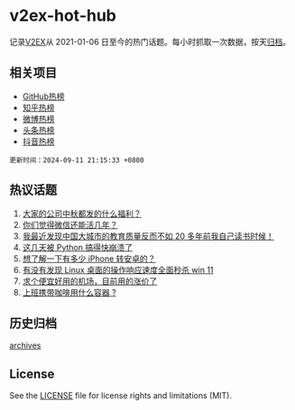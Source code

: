 # v2ex-hot-hub

 记录[V2EX](https://www.v2ex.com/)从 2021-01-06 日至今的热门话题。每小时抓取一次数据，按天[归档](archives)。
 
 ## 相关项目

- [GitHub热榜](https://github.com/snaildev/github-hot-hub)
- [知乎热榜](https://github.com/snaildev/zhihu-hot-hub)
- [微博热榜](https://github.com/snaildev/weibo-hot-hub)
- [头条热榜](https://github.com/snaildev/toutiao-hot-hub)
- [抖音热榜](https://github.com/snaildev/douyin-hot-hub)


 `更新时间：2024-09-11 21:15:33 +0800`

## 热议话题

1. [大家的公司中秋都发的什么福利？](https://www.v2ex.com/t/1071846)
1. [你们觉得微信还能活几年？](https://www.v2ex.com/t/1071863)
1. [我最近发现中国大城市的教育质量反而不如 20 多年前我自己读书时候！](https://www.v2ex.com/t/1071947)
1. [这几天被 Python 搞得快崩溃了](https://www.v2ex.com/t/1071840)
1. [想了解一下有多少 iPhone 转安卓的？](https://www.v2ex.com/t/1071885)
1. [有没有发现 Linux 桌面的操作响应速度全面秒杀 win 11](https://www.v2ex.com/t/1071851)
1. [求个便宜好用的机场，目前用的涨价了](https://www.v2ex.com/t/1071926)
1. [上班携带咖啡用什么容器 ?](https://www.v2ex.com/t/1071855)

## 历史归档

[archives](archives)

## License

See the [LICENSE](LICENSE) file for license rights and limitations (MIT).
